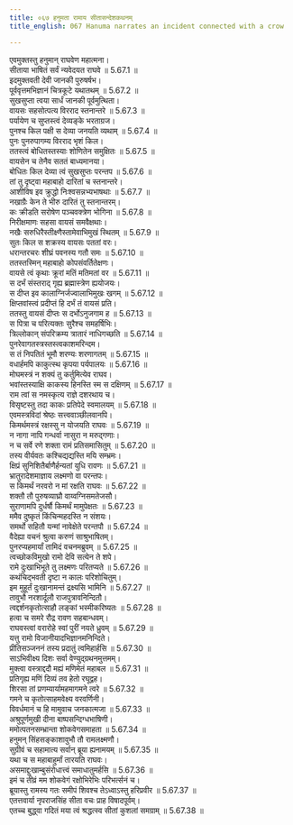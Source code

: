 ```yaml
---
title: ०६७ हनुमता रामाय सीतासन्देशकथनम्
title_english: 067 Hanuma narrates an incident connected with a crow

---
```

<div class="audioEmbed"  caption="श्रीराम-हरिसीताराममूर्ति-घनपाठिभ्यां वचनम्" src="https://archive.org/download/Ramayana-recitation-Sriram-harisItArAmamUrti-Ghanapaati-v2/Kanda_5/Kanda_5_SK-067-Hanuma_narrates_an_incident_connected_with_a_crow.mp3"></div>

  
एवमुक्तस्तु हनुमान् राघवेण महात्मना।  
सीताया भाषितं सर्वं न्यवेदयत राघवे ॥ 5.67.1 ॥   
इदमुक्तवती देवी जानकी पुरुषर्षभ।  
पूर्ववृत्तमभिज्ञानं चित्रकूटे यथातथम् ॥ 5.67.2 ॥   
सुखसुप्ता त्वया सार्धं जानकी पूर्वमुत्थिता।  
वायसः सहसोत्पत्य विरराद स्तनान्तरे ॥ 5.67.3 ॥   
पर्यायेण च सुप्तस्त्वं देव्यङ्के भरताग्रज।  
पुनश्च किल पक्षी स देव्या जनयति व्यथाम् ॥ 5.67.4 ॥   
पुनः पुनरुपागम्य विरराद भृशं किल।  
ततस्त्वं बोधितस्तस्याः शोणितेन समुक्षितः ॥ 5.67.5 ॥   
वायसेन च तेनैव सततं बाध्यमानया।  
बोधितः किल देव्या त्वं सुखसुप्तः परन्तप ॥ 5.67.6 ॥   
तां तु दृष्ट्वा महाबाहो दारितां च स्तनान्तरे।  
आशीविष इव क्रुद्धो निःश्वसन्नभ्यभाषथाः ॥ 5.67.7 ॥   
नखाग्रैः केन ते भीरु दारितं तु स्तनान्तरम्।  
कः क्रीडति सरोषेण पञ्चवक्त्रेण भोगिना ॥ 5.67.8 ॥   
निरीक्षमाणः सहसा वायसं समवैक्षथाः।  
नखैः सरुधिरैस्तीक्ष्णैस्तामेवाभिमुखं स्थितम् ॥ 5.67.9 ॥   
सुतः किल स शक्रस्य वायसः पततां वरः।  
धरान्तरचरः शीघ्रं पवनस्य गतौ समः ॥ 5.67.10 ॥   
ततस्तस्मिन् महाबाहो कोपसंवर्तितेक्षणः।  
वायसे त्वं कृथाः क्रूरां मतिं मतिमतां वर ॥ 5.67.11 ॥   
स दर्भं संस्तराद् गृह्य ब्रह्मास्त्रेण ह्ययोजयः।  
स दीप्त इव कालाग्निर्जज्वालाभिमुखः खगम् ॥ 5.67.12 ॥   
क्षिप्तवांस्त्वं प्रदीप्तं हि दर्भं तं वायसं प्रति।  
ततस्तु वायसं दीप्तः स दर्भोऽनुजगाम ह ॥ 5.67.13 ॥   
स पित्रा च परित्यक्तः सुरैश्च समहर्षिभिः।  
त्रिल्लोकान् संपरिक्रम्य त्रातारं नाधिगच्छति ॥ 5.67.14 ॥   
पुनरेवागतस्त्रस्तस्त्वकाशमरिन्दम।  
स तं निपतितं भूमौ शरण्यः शरणागतम् ॥ 5.67.15 ॥   
वधार्हमपि काकुत्स्थ कृपया पर्यपालयः ॥ 5.67.16 ॥   
मोघमस्त्रं न शक्यं तु कर्तुमित्येव राघव।  
भवांस्तस्याक्षि काकस्य हिनस्ति स्म स दक्षिणम् ॥ 5.67.17 ॥   
राम त्वां स नमस्कृत्य राज्ञे दशरथाय च।  
विसृष्टस्तु तदा काकः प्रतिपेदे स्वमालयम् ॥ 5.67.18 ॥   
एवमस्त्रविदां श्रेष्ठः सत्त्ववाञ्छीलवानपि।  
किमर्थमस्त्रं रक्षस्सु न योजयति राघवः ॥ 5.67.19 ॥   
न नागा नापि गन्धर्वा नासुरा न मरुद्गणाः।  
न च सर्वे रणे शक्ता रामं प्रतिसमासितुम् ॥ 5.67.20 ॥   
तस्य वीर्यवतः कश्चिद्यद्यस्ति मयि सम्भ्रमः।  
क्षिप्रं सुनिशितैर्बाणैर्हन्यतां युधि रावणः ॥ 5.67.21 ॥   
भ्रातुरादेशमाज्ञाय लक्ष्मणो वा परन्तपः।  
स किमर्थं नरवरो न मां रक्षति राघवः ॥ 5.67.22 ॥   
शक्तौ तौ पुरुषव्याघ्रौ वाय्वग्निसमतेजसौ।  
सुराणामपि दुर्धर्षौ किमर्थं मामुपेक्षतः ॥ 5.67.23 ॥   
ममैव दुष्कृतं किंचिन्महदस्ति न संशयः।  
समर्थो सहितौ यन्मां नावेक्षेते परन्तपौ ॥ 5.67.24 ॥   
वैदेह्या वचनं श्रुत्वा करुणं साश्रुभाषितम्।  
पुनरप्यहमार्यां तामिदं वचनमब्रुवम् ॥ 5.67.25 ॥   
त्वच्छोकविमुखो रामो देवि सत्येन ते शपे।  
रामे दुःखाभिभूते तु लक्ष्मणः परितप्यते ॥ 5.67.26 ॥   
कथंचिद्भवती दृष्टा न कालः परिशोचितुम्।  
इम मुहूर्तं दुःखानामन्तं द्रक्ष्यसि भामिनि ॥ 5.67.27 ॥   
तावुभौ नरशार्दूलौ राजपुत्रावनिन्दितौ।  
त्वद्दर्शनकृतोत्साहौ लङ्कां भस्मीकरिष्यतः ॥ 5.67.28 ॥   
हत्वा च समरे रौद्र रावण सहबान्धवम्।  
राघवस्त्वां वरारोहे स्वां पुरीं नयते ध्रुवम् ॥ 5.67.29 ॥   
यत्तु रामो विजानीयादभिज्ञानमनिन्दिते।  
प्रीतिसञ्जननं तस्य प्रदातुं त्वमिहार्हसि ॥ 5.67.30 ॥   
साऽभिवीक्ष्य दिशः सर्वा वेण्युद्ग्रथनमुत्तमम्।  
मुक्त्वा वस्त्राद्ददौ मह्यं मणिमेतं महाबल ॥ 5.67.31 ॥   
प्रतिगृह्य मणिं दिव्यं तव हेतो रघूद्वह।  
शिरसा तां प्रणम्यार्यामहमागमने त्वरे ॥ 5.67.32 ॥   
गमने च कृतोत्साहमवेक्ष्य वरवर्णिनी।  
विवर्धमानं च हि मामुवाच जनकात्मजा ॥ 5.67.33 ॥   
अश्रुपूर्णमुखी दीना बाष्पसन्दिग्धभाषिणी।  
ममोत्पतनसम्भ्रान्ता शोकवेगसमाहता ॥ 5.67.34 ॥   
हनुमन् सिंहसङ्काशावुभौ तौ रामलक्ष्मणौ।  
सुग्रीवं च सहामात्य सर्वान् ब्रूया ह्यनामयम् ॥ 5.67.35 ॥   
यथा च स महाबाहुर्मां तारयति राघवः।  
असमाद्दुःखाम्बुसंरोधात्त्वं समाधातुमर्हसि ॥ 5.67.36 ॥   
इमं च तीव्रं मम शोकवेगं रक्षोभिरेभिः परिभर्त्सनं च।  
ब्रूयास्तु रामस्य गतः समीपं शिवश्च तेऽध्वाऽस्तु हरिप्रवीर ॥ 5.67.37 ॥   
एतत्तवार्या नृपराजसिंह सीता वचः प्राह विषादपूर्वम्।  
एतच्च बुद्ध्वा गदितं मया त्वं श्रद्धत्स्व सीतां कुशलां समग्राम् ॥ 5.67.38 ॥   